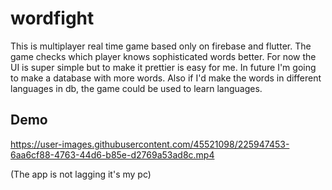 # wordfight

This is multiplayer real time game based only on firebase and flutter. The game checks which player knows sophisticated words better. For now the UI is super simple but to make it prettier is easy for me. In future I'm going to make a database with more words. Also if I'd make the words in different languages in db, the game could be used to learn languages. 




## Demo
https://user-images.githubusercontent.com/45521098/225947453-6aa6cf88-4763-44d6-b85e-d2769a53ad8c.mp4

(The app is not lagging it's my pc)

